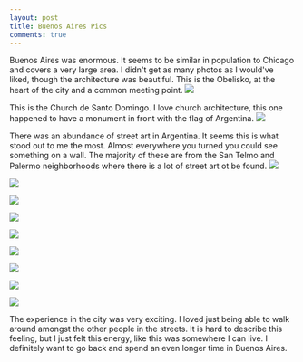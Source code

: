 ```yaml
---
layout: post
title: Buenos Aires Pics
comments: true
---
```


Buenos Aires was enormous. It seems to be similar in population to Chicago and covers a very large area.  I didn't get as many photos as I would've liked, though the architecture was beautiful.  This is the Obelisko, at the heart of the city and a common meeting point.
[![](http://i.imgur.com/cuoZLmy.jpg)](http://i.imgur.com/cuoZLmy.jpg)

This is the Church de Santo Domingo.  I love church architecture, this one happened to have a monument in front with the flag of Argentina.
[![](http://i.imgur.com/rGsmHcA.jpg)](http://i.imgur.com/rGsmHcA.jpg)

There was an abundance of street art in Argentina.  It seems this is what stood out to me the most. Almost everywhere you turned you could see something on a wall. The majority of these are from the San Telmo and Palermo neighborhoods where there is a lot of street art ot be found.
[![](http://i.imgur.com/uO0OoUt.jpg)](http://i.imgur.com/uO0OoUt.jpg)

[![](http://i.imgur.com/WmXKeF7.jpg)](http://i.imgur.com/WmXKeF7.jpg)

[![](http://i.imgur.com/IvGoEwL.jpg)](http://i.imgur.com/IvGoEwL.jpg)

[![](http://i.imgur.com/B1407pK.jpg)](http://i.imgur.com/B1407pK.jpg)

[![](http://i.imgur.com/3lyvPKe.jpg)](http://i.imgur.com/3lyvPKe.jpg)

[![](http://i.imgur.com/H4uYGta.jpg)](http://i.imgur.com/H4uYGta.jpg)

[![](http://i.imgur.com/6BuQqDT.jpg)](http://i.imgur.com/6BuQqDT.jpg)

[![](http://i.imgur.com/c1yHNzO.jpg)](http://i.imgur.com/c1yHNzO.jpg)

[![](http://i.imgur.com/osJfcFU.jpg)](http://i.imgur.com/osJfcFU.jpg)

The experience in the city was very exciting.  I loved just being able to walk around amongst the other people in the streets.  It is hard to describe this feeling, but I just felt this energy, like this was somewhere I can live. I definitely want to go back and spend an even longer time in Buenos Aires.
